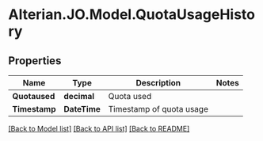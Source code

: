 # Alterian.JO.Model.QuotaUsageHistory

## Properties

Name | Type | Description | Notes
------------ | ------------- | ------------- | -------------
**Quotaused** | **decimal** | Quota used | 
**Timestamp** | **DateTime** | Timestamp of quota usage | 

[[Back to Model list]](../README.md#documentation-for-models) [[Back to API list]](../README.md#documentation-for-api-endpoints) [[Back to README]](../README.md)

